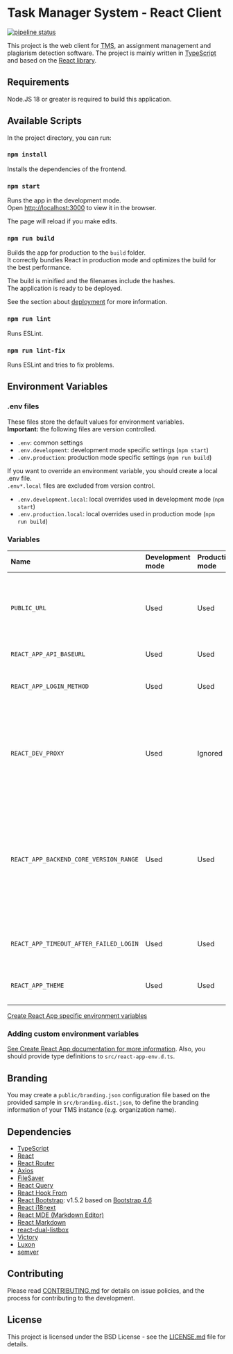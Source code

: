 # Task Manager System - React Client

[![pipeline status](https://gitlab.com/tms-elte/frontend-react/badges/develop/pipeline.svg)](https://gitlab.com/tms-elte/frontend-react/-/commits/develop)

This project is the web client for <abbr title="Task Management System">TMS</abbr>, an assignment management and plagiarism detection software. The project is mainly written in [TypeScript](https://www.typescriptlang.org/) and based on the [React library](https://reactjs.org/).

## Requirements

Node.JS 18 or greater is required to build this application.

## Available Scripts

In the project directory, you can run:

### `npm install`

Installs the dependencies of the frontend.

### `npm start`

Runs the app in the development mode.\
Open [http://localhost:3000](http://localhost:3000) to view it in the browser.

The page will reload if you make edits.

### `npm run build`

Builds the app for production to the `build` folder.\
It correctly bundles React in production mode and optimizes the build for the best performance.

The build is minified and the filenames include the hashes.\
The application is ready to be deployed.

See the section about [deployment](https://create-react-app.dev/docs/deployment/) for more information.

### `npm run lint`

Runs ESLint.

### `npm run lint-fix`

Runs ESLint and tries to fix problems.

## Environment Variables

### .env files

These files store the default values for environment variables. \
**Important:** the following files are version controlled.

* `.env`: common settings
* `.env.development`: development mode specific settings (`npm start`)
* `.env.production`: production mode specific settings (`npm run build`)

If you want to override an environment variable, you should create a local .env file. \
`.env*.local` files are excluded from version control.

* `.env.development.local`: local overrides used in development mode (`npm start`)
* `.env.production.local`: local overrides used in production mode (`npm run build`)

### Variables

| Name                                   | Development mode | Production mode | Description                                                                                                                                                                                                  |
|:---------------------------------------|:-----------------|:----------------|:-------------------------------------------------------------------------------------------------------------------------------------------------------------------------------------------------------------|
| `PUBLIC_URL`                           | Used             | Used            | Frontend application baseurl. If you use this variable, you shouldn't set `homepage` in `package.json`.                                                                                                      |
| `REACT_APP_API_BASEURL`                | Used             | Used            | TMS API baseurl.                                                                                                                                                                                             |
| `REACT_APP_LOGIN_METHOD`               | Used             | Used            | Set login method. Possible values: `LDAP`, `MOCK`                                                                                                                                                            |
| `REACT_DEV_PROXY`                      | Used             | Ignored         | Backend server address that used in development mode. The development server will proxy API requests to this address.                                                                                        |
| `REACT_APP_BACKEND_CORE_VERSION_RANGE` | Used             | Used            | This variable defines the accepted `backend-core` semantic version range. Check the documentation of the [semver](https://github.com/npm/node-semver) npm package for more information about version ranges. |
| `REACT_APP_TIMEOUT_AFTER_FAILED_LOGIN` | Used             | Used            | Timeout duration in milliseconds after a failed login attempt.                                                                                                                                               |
| `REACT_APP_THEME`                      | Used             | Used            | UI theme.  Possible values: `dark`, `blue`.                                                                                                                                                                  |

[Create React App specific environment variables](https://create-react-app.dev/docs/advanced-configuration/)

### Adding custom environment variables

[See Create React App documentation for more information](https://create-react-app.dev/docs/adding-custom-environment-variables/).
Also, you should provide type definitions to `src/react-app-env.d.ts`.

## Branding

You may create a `public/branding.json` configuration file based on the provided
sample in `src/branding.dist.json`, to define the branding information of your
TMS instance (e.g. organization name).

## Dependencies

* [TypeScript](https://www.typescriptlang.org/)
* [React](https://reactjs.org/)
* [React Router](https://reactrouter.com/)
* [Axios](https://github.com/axios/axios)
* [FileSaver](https://github.com/eligrey/FileSaver.js#readme)
* [React Query](https://react-query.tanstack.com/)
* [React Hook From](https://react-hook-form.com/)
* [React Bootstrap](https://react-bootstrap.github.io/): v1.5.2 based on
  [Bootstrap 4.6](https://getbootstrap.com/docs/4.6/getting-started/introduction/)
* [React i18next](https://react.i18next.com/)
* [React MDE (Markdown Editor)](https://github.com/andrerpena/react-mde)
* [React Markdown](https://github.com/remarkjs/react-markdown)
* [react-dual-listbox](https://www.npmjs.com/package/react-dual-listbox)
* [Victory](https://formidable.com/open-source/victory/)
* [Luxon](https://moment.github.io/luxon/)
* [semver](https://github.com/npm/node-semver)

## Contributing

Please read [CONTRIBUTING.md](CONTRIBUTING.md) for details on issue policies, and the process for contributing to the development.

## License

This project is licensed under the BSD License - see the [LICENSE.md](LICENSE.md) file for details.
